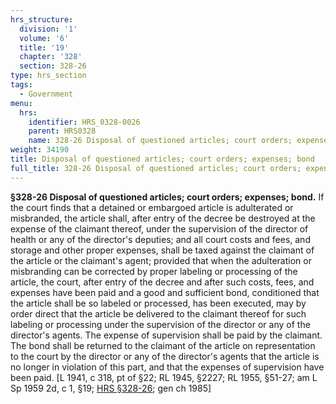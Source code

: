```yaml
---
hrs_structure:
  division: '1'
  volume: '6'
  title: '19'
  chapter: '328'
  section: 328-26
type: hrs_section
tags:
  - Government
menu:
  hrs:
    identifier: HRS_0328-0026
    parent: HRS0328
    name: 328-26 Disposal of questioned articles; court orders; expenses; bond
weight: 34190
title: Disposal of questioned articles; court orders; expenses; bond
full_title: 328-26 Disposal of questioned articles; court orders; expenses; bond
---
```

**§328-26 Disposal of questioned articles; court orders; expenses; bond.** If the court finds that a detained or embargoed article is adulterated or misbranded, the article shall, after entry of the decree be destroyed at the expense of the claimant thereof, under the supervision of the director of health or any of the director's deputies; and all court costs and fees, and storage and other proper expenses, shall be taxed against the claimant of the article or the claimant's agent; provided that when the adulteration or misbranding can be corrected by proper labeling or processing of the article, the court, after entry of the decree and after such costs, fees, and expenses have been paid and a good and sufficient bond, conditioned that the article shall be so labeled or processed, has been executed, may by order direct that the article be delivered to the claimant thereof for such labeling or processing under the supervision of the director or any of the director's agents. The expense of supervision shall be paid by the claimant. The bond shall be returned to the claimant of the article on representation to the court by the director or any of the director's agents that the article is no longer in violation of this part, and that the expenses of supervision have been paid. [L 1941, c 318, pt of §22; RL 1945, §2227; RL 1955, §51-27; am L Sp 1959 2d, c 1, §19; [HRS §328-26](/title-19/chapter-328/section-328-26/); gen ch 1985]